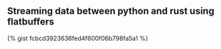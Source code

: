 ## Streaming data between python and rust using flatbuffers

{% gist  fcbcd3923636fed4f600f06b798fa5a1 %}
